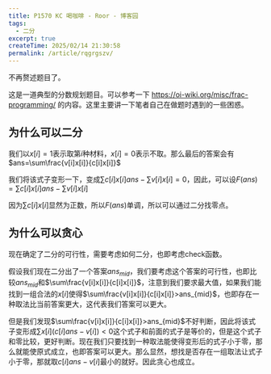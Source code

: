 ```yaml
---
title: P1570 KC 喝咖啡 - Roor - 博客园
tags:
  - 二分
excerpt: true
createTime: 2025/02/14 21:30:58
permalink: /article/rqgrgszv/
---
```

不再赘述题目了。

这是一道典型的分数规划题目。可以参考一下 https://oi-wiki.org/misc/frac-programming/
的内容。这里主要讲一下笔者自己在做题时遇到的一些困惑。

<!-- more -->

##  为什么可以二分

我们以$x[i]=1$表示取第$i$种材料，$x[i]=0$表示不取。那么最后的答案会有$ans=\sum\frac{v[i]x[i]}{c[i]x[i]}$

我们将该式子变形一下，变成$\sum c[i]x[i]ans-\sum v[i]x[i]=0$，因此，可以设$F(ans)=\sum
c[i]x[i]ans-\sum v[i]x[i]$

因为$\sum c[i]x[i]$显然为正数，所以$F(ans)$单调，所以可以通过二分找零点。

## 为什么可以贪心

现在确定了二分的可行性，需要考虑如何二分，也即考虑check函数。

假设我们现在二分出了一个答案$ans_{mid}$，我们要考虑这个答案的可行性，也即比较$ans_{mid}$和$\sum\frac{v[i]x[i]}{c[i]x[i]}$，注意到我们要求最大值，如果我们能找到一组合法的$x[i]$使得$\sum\frac{v[i]x[i]}{c[i]x[i]}>ans_{mid}$，也即存在一种取法比当前答案更大，这代表我们答案可以更大。

但是我们发现$\sum\frac{v[i]x[i]}{c[i]x[i]}>ans_{mid}$不好判断，因此将该式子变形成$\sum
x[i](c[i]ans-v[i])<0$这个式子和前面的式子是等价的，但是这个式子和零比较，更好判断。现在我们只要找到一种取法能使得变形后的式子小于零，那么就能使原式成立，也即答案可以更大。那么显然，想找是否存在一组取法让式子小于零，那就取$c[i]ans-v[i]$最小的就好。因此贪心也成立。

